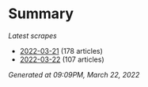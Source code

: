 # Summary
*Latest scrapes*
* [2022-03-21](https://github.com/nuuuwan/news_lk/blob/data/news_lk.2022-03-21.json) (178 articles)
* [2022-03-22](https://github.com/nuuuwan/news_lk/blob/data/news_lk.2022-03-22.json) (107 articles)

*Generated at 09:09PM, March 22, 2022*